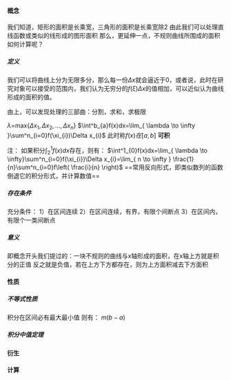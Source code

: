 #### 概念
我们知道，矩形的面积是长乘宽，三角形的面积是长乘宽除2
由此我们可以处理直线函数或类似的线形成的图形面积
那么，更延伸一点，不规则曲线所围成的面积如何计算呢？
##### 定义
我们可以将曲线上分为无限多分，那么每一份$\Delta x$就会逼近于0，或者说，此时在研究对象可以接受的范围内，我们认为无穷分的$f(\xi)\Delta x$的值相加，可以近似认为曲线形成的面积的值。

由上，可以发现处理的三部曲：分割，求和，求极限


$\lambda$=max{$\Delta x_{1},\Delta x_{2},\dots,\Delta x_{n}$}
$\int^b_{a}f(x)dx=\lim_{ \lambda \to \infty }\sum^n_{i=0}f(\xi_{i})\Delta x_{i}$
此时称$f(x)在[a,b]$ **可积**

注：
如果积分$\int^1_{2}f(x)dx$存在，则有：
$\int^1_{0}f(x)dx=\lim_{ \lambda \to \infty}\sum^n_{i=0}f(\xi_{i})\Delta x_{i}=\lim_{ n \to \infty } \frac{1}{n}\sum^n_{i=0}f\left(  \frac{i}{n} \right)$
==常用反向形式，即类似数列的函数倒退它的积分形式，并计算数值==
##### 存在条件
充分条件：
1）在区间连续
2）在区间连续，有界，有限个间断点
3）在区间内，有限个一类间断点
##### 意义
即概念开头我们提过的：一块不规则的曲线与x轴形成的面积，在x轴上方就是积分的正值
反之就是负值，若在上方下方都存在，则为上方面积减去下方面积
#### 性质
##### 不等式性质
积分在区间必有最大最小值
则有：
$m(b-a)$

##### 积分中值定理



#### 衍生

#### 计算